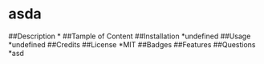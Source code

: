 # asda
  

  ##Description
  *
  ##Tample of Content
  ##Installation
  *undefined
  ##Usage
  *undefined
  ##Credits
  ##License
  *MIT
  ##Badges
  ##Features
  ##Questions
  *asd
